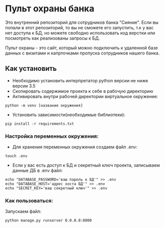 # Пульт охраны банка
Это внутренний репозиторий для сотрудников банка "Сияние". Если вы попали в этот репозиторий, то вы не сможете его запустить, т.к у вас нет доступа к БД, но можете свободно использовать код верстки или посмотреть как реализованы запросы к БД.

Пульт охраны - это сайт, который можно подключить к удаленной базе данных с визитами и капрточками пропуска сотрудников нашего банка.
## Как установить
* Необходимо установить интерпретатор python версии не ниже версии 3.5
* Cкопировать содержимое проекта к себе в рабочую директорию
* Активировать внутри рабочей директории виртуальное окружение:
```
python -m venv [название окружения]
```
* Установить зависимости(необходимые библиотеки):
```
pip install -r requirements.txt
```
### Настройка переменных окружения:
* Для хранения переменных окружения создаем файл .env:
```
touch .env
```
* Если у вас есть доступ к БД и секретный ключ проекта, записываем данные ДБ в .env файл:
```
echo "DATABASE_PASSWORD='ваш пароль к БД'" >> .env 
echo "DATABASE_HOST='адрес хоста БД'" >> .env
echo "SECRET_KEY='ваш секретный ключ'" >> .env 
```
### Как пользоваться:
Запускаем файл:
```
python manage.py runserver 0.0.0.0:8000
```
